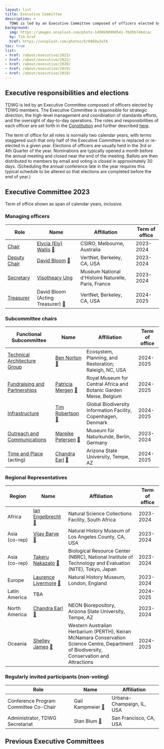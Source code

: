 ```yaml
---
layout: list
title: Executive Committee
description: >
  TDWG is led by an Executive Committee composed of officers elected by TDWG members. The Executive Committee is responsible for strategic direction, the high-level management and coordination of standards efforts, and the oversight of day-to-day operations. This page shows the currently elected members of the Executive Committee, see the bottom of the page for previous compositions.
background:
  img: https://images.unsplash.com/photo-1490698900541-76d9b74bdcac
  by: Tim Graf
  href: https://unsplash.com/photos/ErO0E8wZaTA
toc: true
list:
- href: /about/executive/2023/
- href: /about/executive/2022/
- href: /about/executive/2020/
- href: /about/executive/2019/
- href: /about/executive/2018/
---
```


## Executive responsibilities and elections

TDWG is led by an Executive Committee composed of officers elected by TDWG members. The Executive Committee is responsible for strategic direction, the high-level management and coordination of standards efforts, and the oversight of day-to-day operations. The roles and responsibilities of each officer are set forth in the [Constitution](/about/constitution/) and further described [here](/about/executive/responsibilities/).

The term of office for all roles is normally two calendar years, with terms staggered such that only half of the Executive Committee is replaced or re-elected in a given year. Elections of officers are usually held in the 3rd or 4th Quarter of the year. Nominations are typically opened a month before the annual meeting and closed near the end of the meeting. Ballots are then distributed to members by email and voting is closed in approximately 30 days. (Scheduling the annual conference late in the year requires this typical schedule to be altered so that elections are completed before the end of year.) 

## Executive Committee 2023

Term of office shown as span of calendar years, inclusive.

### Managing officers

Role | Name | Affiliation | Term of office
--- | --- | --- | ---
[Chair](./about/constitution/#62-executive-committee-chair-and-deputy-chair) | [Elycia (Ely) Wallis](./backgrounds/#chair)  [&#128231;](mailto:ely.wallis@csiro.au) | CSIRO, Melbourne, Australia | 2023-2024
[Deputy Chair](/about/constitution/#62-executive-committee-chair-and-deputy-chair) | [David Bloom](./backgrounds/#deputy-chair)  [&#128231;](mailto:dbloom@vertnet.org) | VertNet, Berkeley, CA, USA | 2023-2024
[Secretary](/about/constitution/#63-secretary) | [Visotheary Ung](./backgrounds/#secretary)  [](mailto:secretary@tdwg.org) | Muséum National d'Histoire Naturelle, Paris, France | 2023-2024
[Treasurer](/about/constitution/#64-treasurer) | David Bloom (Acting Treasurer)  [&#128231;](mailto:dbloom@vertnet.org) | VertNet, Berkeley, CA, USA | 2024-2025

### Subcommittee chairs

Functional Subcommittee | Name | Affiliation | Term of office
--- | --- | --- | ---
[Technical Architecture Group](/about/committees/tag/) | [Ben Norton](/about/executive/backgrounds/#tag)  [&#128231;](mailto:michaelnorton.ben@gmail.com) | Ecosystem, Planning, and Restoration; Raleigh, NC, USA | 2024-2025
[Fundraising and Partnerships](/about/committees/fundraising/) | [Patricia Mergen](./backgrounds/#fundraising-and-partnerships)  [&#128231;](mailto:mergen.patricia@gmail.com) | Royal Museum for Central Africa and Botanic Garden Meise, Belgium | 2024-2025
[Infrastructure](/about/committees/infrastructure/) | [Tim Robertson](./backgrounds/#infrastructure) [&#128231;](mailto:trobertson@gbif.org) | Global Biodiversity Information Facility, Copenhagen, Denmark | 2024-2025
[Outreach and Communications](/about/committees/outreach/) | [Mareike Petersen](./backgrounds/#outreach-and-communications) [&#128231;](mailto:mareike.petersen@mfn.berlin) | Museum für Naturkunde, Berlin, Germany | 2023-2024
[Time and Place](/about/committees/tardis/) (acting) | [Chandra Earl](./backgrounds/#time-and-place) [&#128231;](mailto:chandra.earl@asu.edu) | Arizona State University, Tempe, AZ | 2024-2025

### Regional Representatives

Region | Name | Affiliation | Term of office
--- | --- | --- | ---
Africa | [Ian Engelbrecht](./backgrounds/#africa-representative) [&#128231;](mailto:ianicus.za@gmail.com) | Natural Science Collections Facility, South Africa | 2023-2024
Asia (co-rep) | [Vijay Barve](./backgrounds/#asia-representative) [&#128231;](mailto:vijay.barve@gmail.com) | Natural History Museum of Los Angeles County, CA, USA | 2023-2024
Asia (co-rep) | [Takeru Nakazato](./backgrounds/#asia-representative) [&#128231;](mailto:nakazato.tkr@gmail.com) | Biological Resource Center (NBRC), National Institute of Technology and Evaluation (NITE), Tokyo, Japan | 2023-2024
Europe | [Laurence Livermore](./backgrounds/#europe-representative) [&#128231;](mailto:laurence.livermore@nhm.ac.uk) | Natural History Museum, London, England | 2023-2024
Latin America | TBA |  | 2024-2025
North America | [Chandra Earl](./backgrounds/#north-america-representative) [&#128231;](mailto:chandra.earl@asu.edu) | NEON Biorepository, Arizona State University, Tempe, AZ | 2023-2024
Oceania | [Shelley James](./backgrounds/#oceania-representative) [&#128231;](mailto:shelley.james@dbca.wa.gov.au) | Western Australian Herbarium (PERTH), Keiran McNamara Conservation Science Centre, Department of Biodiversity, Conservation and Attractions | 2024-2025

### Regularly invited participants (non-voting)

Role | Name | Affiliation
--- | --- | ---
Conference Program Committee Co-Chair | Gail Kampmeier [&#128231;](mailto:gkamp@illinois.edu) | Urbana-Champaign, IL, USA
Administrator, TDWG Secretariat | Stan Blum [&#128231;](mailto:secretariat@tdwg.org) | San Francisco, CA, USA

## Previous Executive Committees

<!-- list will be inserted below content -->
